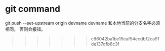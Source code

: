 
# 

# git command 
 git push --set-upstream origin devname   devname 和本地当前的分支名字必须相同， 否则会报错。

>>>>>>> c86042ba1be19eaf54ecdbf2ca91de137dfb6c3f
